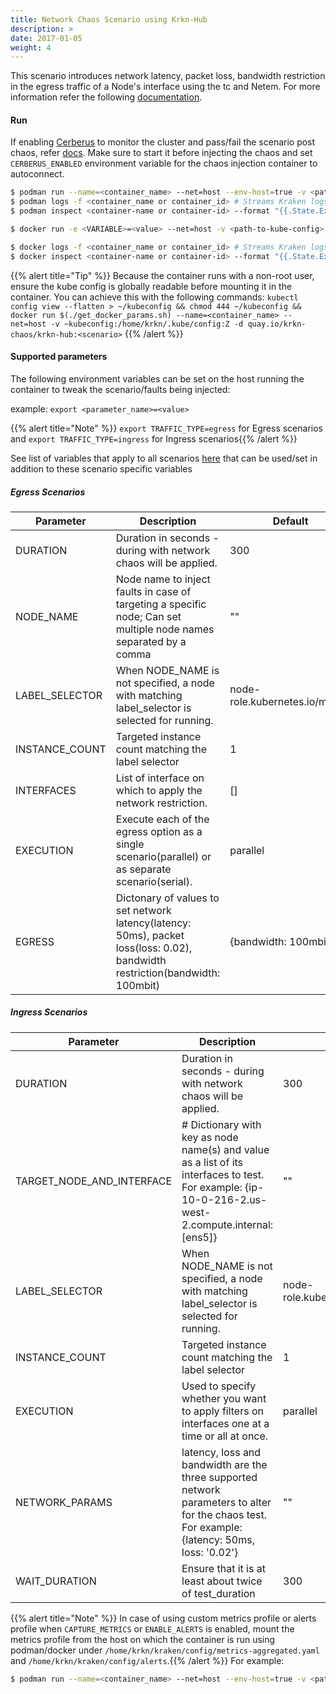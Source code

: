 ```yaml
---
title: Network Chaos Scenario using Krkn-Hub
description: >
date: 2017-01-05
weight: 4
---
```

This scenario introduces network latency, packet loss, bandwidth restriction in the egress traffic of a Node's interface using the tc and Netem. For more information refer the following [documentation](/docs/scenarios/network-chaos-scenario/_index.md).

#### Run

If enabling [Cerberus](/docs/cerberus/) to monitor the cluster and pass/fail the scenario post chaos, refer [docs](/docs/cerberus/). Make sure to start it before injecting the chaos and set `CERBERUS_ENABLED` environment variable for the chaos injection container to autoconnect.

```bash
$ podman run --name=<container_name> --net=host --env-host=true -v <path-to-kube-config>:/home/krkn/.kube/config:Z -d quay.io/krkn-chaos/krkn-hub:network-chaos
$ podman logs -f <container_name or container_id> # Streams Kraken logs
$ podman inspect <container-name or container-id> --format "{{.State.ExitCode}}" # Outputs exit code which can considered as pass/fail for the scenario
```

```bash
$ docker run -e <VARIABLE>=<value> --net=host -v <path-to-kube-config>:/home/krkn/.kube/config:Z -d quay.io/krkn-chaos/krkn-hub:network-chaos

$ docker logs -f <container_name or container_id> # Streams Kraken logs
$ docker inspect <container-name or container-id> --format "{{.State.ExitCode}}" # Outputs exit code which can considered as pass/fail for the scenario
```

{{% alert title="Tip" %}} Because the container runs with a non-root user, ensure the kube config is globally readable before mounting it in the container. You can achieve this with the following commands:
```kubectl config view --flatten > ~/kubeconfig && chmod 444 ~/kubeconfig && docker run $(./get_docker_params.sh) --name=<container_name> --net=host -v ~kubeconfig:/home/krkn/.kube/config:Z -d quay.io/krkn-chaos/krkn-hub:<scenario>``` {{% /alert %}}
#### Supported parameters

The following environment variables can be set on the host running the container to tweak the scenario/faults being injected:

example:
`export <parameter_name>=<value>`

{{% alert title="Note" %}} `export TRAFFIC_TYPE=egress` for Egress scenarios and `export TRAFFIC_TYPE=ingress` for Ingress scenarios{{% /alert %}}

See list of variables that apply to all scenarios [here](/docs/scenarios/all-scenario-env.md) that can be used/set in addition to these scenario specific variables

##### Egress Scenarios

Parameter               | Description                                                           | Default
----------------------- | -----------------------------------------------------------------     | ------------------------------------ |
DURATION                | Duration in seconds - during with network chaos will be applied.         | 300                                  |
NODE_NAME               | Node name to inject faults in case of targeting a specific node; Can set multiple node names separated by a comma      | ""                                   |
LABEL_SELECTOR          | When NODE_NAME is not specified, a node with matching label_selector is selected for running.          | node-role.kubernetes.io/master       |
INSTANCE_COUNT          | Targeted instance count matching the label selector                   | 1                                   |
INTERFACES          | List of interface on which to apply the network restriction.                   | []                                    |
EXECUTION          | Execute each of the egress option as a single scenario(parallel) or as separate scenario(serial).                   | parallel                                    |
EGRESS          | Dictonary of values to set  network latency(latency: 50ms), packet loss(loss: 0.02), bandwidth restriction(bandwidth: 100mbit)                  | {bandwidth: 100mbit}                                    |


##### Ingress Scenarios

Parameter               | Description                                                           | Default
----------------------- | -----------------------------------------------------------------     | ------------------------------------ |
DURATION                | Duration in seconds - during with network chaos will be applied.         | 300                                  |
TARGET_NODE_AND_INTERFACE               |  # Dictionary with key as node name(s) and value as a list of its interfaces to test. For example: {ip-10-0-216-2.us-west-2.compute.internal: [ens5]}      | ""                                   |
LABEL_SELECTOR          | When NODE_NAME is not specified, a node with matching label_selector is selected for running.          | node-role.kubernetes.io/master       |
INSTANCE_COUNT          | Targeted instance count matching the label selector                   | 1                                   |
EXECUTION          |  Used to specify whether you want to apply filters on interfaces one at a time or all at once.                   | parallel|
NETWORK_PARAMS     | latency, loss and bandwidth are the three supported network parameters to alter for the chaos test. For example: {latency: 50ms, loss: '0.02'} | "" |
WAIT_DURATION           | Ensure that it is at least about twice of test_duration               | 300                                   |



{{% alert title="Note" %}} In case of using custom metrics profile or alerts profile when `CAPTURE_METRICS` or `ENABLE_ALERTS` is enabled, mount the metrics profile from the host on which the container is run using podman/docker under `/home/krkn/kraken/config/metrics-aggregated.yaml` and `/home/krkn/kraken/config/alerts`.{{% /alert %}}
 For example:
```bash
$ podman run --name=<container_name> --net=host --env-host=true -v <path-to-custom-metrics-profile>:/home/krkn/kraken/config/metrics-aggregated.yaml -v <path-to-custom-alerts-profile>:/home/krkn/kraken/config/alerts -v <path-to-kube-config>:/home/krkn/.kube/config:Z -d quay.io/krkn-chaos/krkn-hub:container-scenarios
```